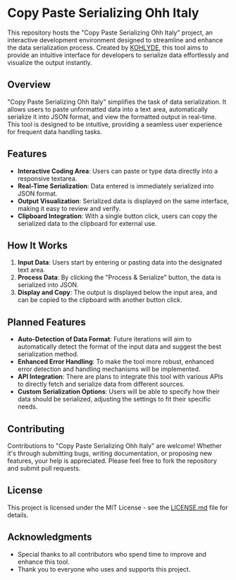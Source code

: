 # Copy Paste Serializing Ohh Italy

This repository hosts the "Copy Paste Serializing Ohh Italy" project, an interactive development environment designed to streamline and enhance the data serialization process. Created by [KOHLYDE](https://github.com/KOHLYDE), this tool aims to provide an intuitive interface for developers to serialize data effortlessly and visualize the output instantly.

## Overview

"Copy Paste Serializing Ohh Italy" simplifies the task of data serialization. It allows users to paste unformatted data into a text area, automatically serialize it into JSON format, and view the formatted output in real-time. This tool is designed to be intuitive, providing a seamless user experience for frequent data handling tasks.

## Features

- **Interactive Coding Area**: Users can paste or type data directly into a responsive textarea.
- **Real-Time Serialization**: Data entered is immediately serialized into JSON format.
- **Output Visualization**: Serialized data is displayed on the same interface, making it easy to review and verify.
- **Clipboard Integration**: With a single button click, users can copy the serialized data to the clipboard for external use.

## How It Works

1. **Input Data**: Users start by entering or pasting data into the designated text area.
2. **Process Data**: By clicking the "Process & Serialize" button, the data is serialized into JSON.
3. **Display and Copy**: The output is displayed below the input area, and can be copied to the clipboard with another button click.

## Planned Features

- **Auto-Detection of Data Format**: Future iterations will aim to automatically detect the format of the input data and suggest the best serialization method.
- **Enhanced Error Handling**: To make the tool more robust, enhanced error detection and handling mechanisms will be implemented.
- **API Integration**: There are plans to integrate this tool with various APIs to directly fetch and serialize data from different sources.
- **Custom Serialization Options**: Users will be able to specify how their data should be serialized, adjusting the settings to fit their specific needs.

## Contributing

Contributions to "Copy Paste Serializing Ohh Italy" are welcome! Whether it's through submitting bugs, writing documentation, or proposing new features, your help is appreciated. Please feel free to fork the repository and submit pull requests.

## License

This project is licensed under the MIT License - see the [LICENSE.md](LICENSE) file for details.

## Acknowledgments

- Special thanks to all contributors who spend time to improve and enhance this tool.
- Thank you to everyone who uses and supports this project.

